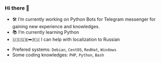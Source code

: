 ### Hi there 🤘

- 🛠 I’m currently working on Python Bots for Telegram messenger for gaining new experience and knowledges.
- 📚 I’m currently learning Python
- 🇺🇸🇬🇧➡🇷🇺 I can help with localization to Russian

 * Prefered systems: `Debian`, `CentOS`, `RedHat`, `Windows`
 * Some coding knowledges: `PHP`, `Python`, `Bash`
